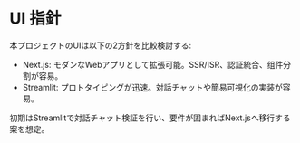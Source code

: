 # UI 指針

本プロジェクトのUIは以下の2方針を比較検討する:

- Next.js: モダンなWebアプリとして拡張可能。SSR/ISR、認証統合、组件分割が容易。
- Streamlit: プロトタイピングが迅速。対話チャットや簡易可視化の実装が容易。

初期はStreamlitで対話チャット検証を行い、要件が固まればNext.jsへ移行する案を想定。

